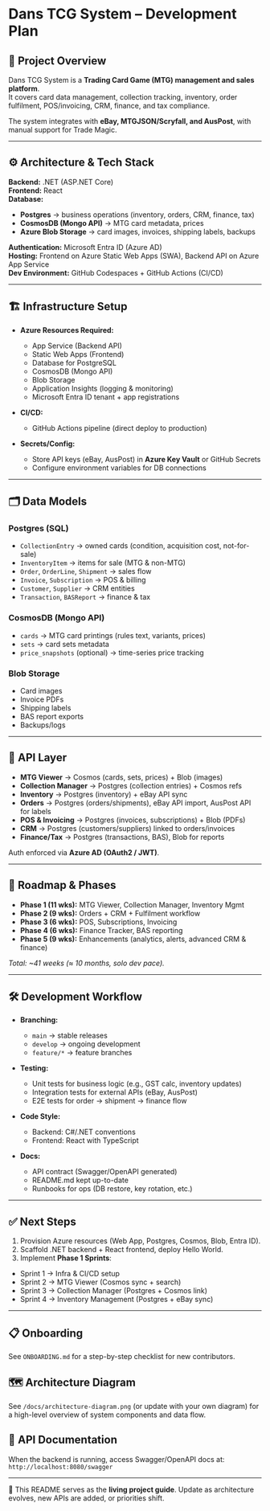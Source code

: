 # Dans TCG System – Development Plan

## 📌 Project Overview
Dans TCG System is a **Trading Card Game (MTG) management and sales platform**.  
It covers card data management, collection tracking, inventory, order fulfilment, POS/invoicing, CRM, finance, and tax compliance.  

The system integrates with **eBay, MTGJSON/Scryfall, and AusPost**, with manual support for Trade Magic.  

---

## ⚙️ Architecture & Tech Stack
**Backend:** .NET (ASP.NET Core)  
**Frontend:** React  
**Database:**  
- **Postgres** → business operations (inventory, orders, CRM, finance, tax)  
- **CosmosDB (Mongo API)** → MTG card metadata, prices  
- **Azure Blob Storage** → card images, invoices, shipping labels, backups  

**Authentication:** Microsoft Entra ID (Azure AD)  
**Hosting:** Frontend on Azure Static Web Apps (SWA), Backend API on Azure App Service  
**Dev Environment:** GitHub Codespaces + GitHub Actions (CI/CD)  

---

## 🏗️ Infrastructure Setup
- **Azure Resources Required:**  
  - App Service (Backend API)  
  - Static Web Apps (Frontend)  
  - Database for PostgreSQL  
  - CosmosDB (Mongo API)  
  - Blob Storage  
  - Application Insights (logging & monitoring)  
  - Microsoft Entra ID tenant + app registrations  

- **CI/CD:**  
  - GitHub Actions pipeline (direct deploy to production)  

- **Secrets/Config:**  
  - Store API keys (eBay, AusPost) in **Azure Key Vault** or GitHub Secrets  
  - Configure environment variables for DB connections  

---

## 🗂️ Data Models
### **Postgres (SQL)**  
- `CollectionEntry` → owned cards (condition, acquisition cost, not-for-sale)  
- `InventoryItem` → items for sale (MTG & non-MTG)  
- `Order`, `OrderLine`, `Shipment` → sales flow  
- `Invoice`, `Subscription` → POS & billing  
- `Customer`, `Supplier` → CRM entities  
- `Transaction`, `BASReport` → finance & tax  

### **CosmosDB (Mongo API)**  
- `cards` → MTG card printings (rules text, variants, prices)  
- `sets` → card sets metadata  
- `price_snapshots` (optional) → time-series price tracking  

### **Blob Storage**  
- Card images  
- Invoice PDFs  
- Shipping labels  
- BAS report exports  
- Backups/logs  

---

## 🔗 API Layer
- **MTG Viewer** → Cosmos (cards, sets, prices) + Blob (images)  
- **Collection Manager** → Postgres (collection entries) + Cosmos refs  
- **Inventory** → Postgres (inventory) + eBay API sync  
- **Orders** → Postgres (orders/shipments), eBay API import, AusPost API for labels  
- **POS & Invoicing** → Postgres (invoices, subscriptions) + Blob (PDFs)  
- **CRM** → Postgres (customers/suppliers) linked to orders/invoices  
- **Finance/Tax** → Postgres (transactions, BAS), Blob for reports  

Auth enforced via **Azure AD (OAuth2 / JWT)**.  

---

## 📅 Roadmap & Phases
- **Phase 1 (11 wks):** MTG Viewer, Collection Manager, Inventory Mgmt  
- **Phase 2 (9 wks):** Orders + CRM + Fulfilment workflow  
- **Phase 3 (6 wks):** POS, Subscriptions, Invoicing  
- **Phase 4 (6 wks):** Finance Tracker, BAS reporting  
- **Phase 5 (9 wks):** Enhancements (analytics, alerts, advanced CRM & finance)  

_Total: ~41 weeks (≈ 10 months, solo dev pace)._  

---

## 🛠️ Development Workflow
- **Branching:**  
  - `main` → stable releases  
  - `develop` → ongoing development  
  - `feature/*` → feature branches  

- **Testing:**  
  - Unit tests for business logic (e.g., GST calc, inventory updates)  
  - Integration tests for external APIs (eBay, AusPost)  
  - E2E tests for order → shipment → finance flow  

- **Code Style:**  
  - Backend: C#/.NET conventions  
  - Frontend: React with TypeScript  

- **Docs:**  
  - API contract (Swagger/OpenAPI generated)  
  - README.md kept up-to-date  
  - Runbooks for ops (DB restore, key rotation, etc.)  

---

## ✅ Next Steps
1. Provision Azure resources (Web App, Postgres, Cosmos, Blob, Entra ID).  
2. Scaffold .NET backend + React frontend, deploy Hello World.  
3. Implement **Phase 1 Sprints**:  
  - Sprint 1 → Infra & CI/CD setup  
  - Sprint 2 → MTG Viewer (Cosmos sync + search)  
  - Sprint 3 → Collection Manager (Postgres + Cosmos link)  
  - Sprint 4 → Inventory Management (Postgres + eBay sync)  

---

## 📋 Onboarding
See `ONBOARDING.md` for a step-by-step checklist for new contributors.

## 🗺️ Architecture Diagram
See `/docs/architecture-diagram.png` (or update with your own diagram) for a high-level overview of system components and data flow.

## 📖 API Documentation
When the backend is running, access Swagger/OpenAPI docs at:  
`http://localhost:8080/swagger`

---

📖 This README serves as the **living project guide**. Update as architecture evolves, new APIs are added, or priorities shift.
